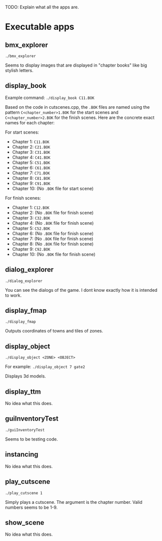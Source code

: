 TODO: Explain what all the apps are.

# Executable apps

## bmx_explorer

`./bmx_explorer`

Seems to display images that are displayed in "chapter books" like big stylish letters.

## display_book

Example command: `./display_book C11.BOK`

Based on the code in cutscenes.cpp, the `.BOK` files are named using the pattern `C<chapter_number>1.BOK` for the start scenes and `C<chapter_number>2.BOK` for the finish scenes. Here are the concrete exact names for each chapter:

For start scenes:
- Chapter 1: `C11.BOK`
- Chapter 2: `C21.BOK`
- Chapter 3: `C31.BOK`
- Chapter 4: `C41.BOK`
- Chapter 5: `C51.BOK`
- Chapter 6: `C61.BOK`
- Chapter 7: `C71.BOK`
- Chapter 8: `C81.BOK`
- Chapter 9: `C91.BOK`
- Chapter 10: (No `.BOK` file for start scene)

For finish scenes:
- Chapter 1: `C12.BOK`
- Chapter 2: (No `.BOK` file for finish scene)
- Chapter 3: `C32.BOK`
- Chapter 4: (No `.BOK` file for finish scene)
- Chapter 5: `C52.BOK`
- Chapter 6: (No `.BOK` file for finish scene)
- Chapter 7: (No `.BOK` file for finish scene)
- Chapter 8: (No `.BOK` file for finish scene)
- Chapter 9: `C92.BOK`
- Chapter 10: (No `.BOK` file for finish scene)

## dialog_explorer

`./dialog_explorer`

You can see the dialogs of the game. I dont know exactly how it is intended to work.

## display_fmap

`./display_fmap`

Outputs coordinates of towns and tiles of zones.

## display_object

`./display_object <ZONE> <OBJECT>`

For example: `./display_object 7 gate2`

Displays 3d models.

## display_ttm

No idea what this does.

## guiInventoryTest

`./guiInventoryTest`

Seems to be testing code.

## instancing

No idea what this does.

## play_cutscene

`./play_cutscene 1`

Simply plays a cutscene. The argument is the chapter number. Valid numbers seems to be 1-9.

## show_scene

No idea what this does.